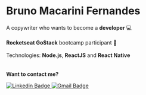<h1>Bruno Macarini Fernandes</h1>

A copywriter who wants to become a <b>developer</b> 💻 </br>
</br>
<b>Rocketseat GoStack</b> bootcamp participant 🚀 </br>
</br>
Technologies: <b>Node.js</b>, <b>ReactJS</b> and <b>React Native</b></br>
</br>
</br>
<b>Want to contact me?</b>
<div class="social-icons">
  <div>
    <a href="https://www.linkedin.com/in/brunomacarini/">
      <img src="https://camo.githubusercontent.com/0a994edb1fe71b363cef6a482189b23e1ae23a866c514a50a68f9482abdf52ca/68747470733a2f2f696d672e736869656c64732e696f2f62616467652f2d4c696e6b6564496e2d626c75653f7374796c653d666c61742d737175617265266c6f676f3d4c696e6b6564696e266c6f676f436f6c6f723d7768697465266c696e6b3d68747470733a2f2f7777772e6c696e6b6564696e2e636f6d2f696e2f6f6d6172696f736f75746f" alt="Linkedin Badge" data-canonical-src="https://img.shields.io/badge/-LinkedIn-blue?style=flat-square&amp;logo=Linkedin&amp;logoColor=white&amp;link=https://www.linkedin.com/in/brunomacarini/" style="max-width:100%;">
    </a>
    <a href="mailto:bmacarini@gmail.com">
      <img src="https://camo.githubusercontent.com/e37b9e6c0703b25856c335bcbcf79bd5240e42af3d876515cc56621117ac5cf9/68747470733a2f2f696d672e736869656c64732e696f2f62616467652f2d476d61696c2d7265643f7374796c653d666c61742d737175617265266c6f676f3d676d61696c266c6f676f436f6c6f723d776869746526636f6c6f723d443134383336266c696e6b3d6d61696c746f3a626d61636172696e6940676d61696c2e636f6d" alt="Gmail Badge" data-canonical-src="https://img.shields.io/badge/-Gmail-red?style=flat-square&logo=gmail&logoColor=white&color=D14836&link=mailto:bmacarini@gmail.com" style="max-width:100%;">
    </a>
  </div>
</div>
